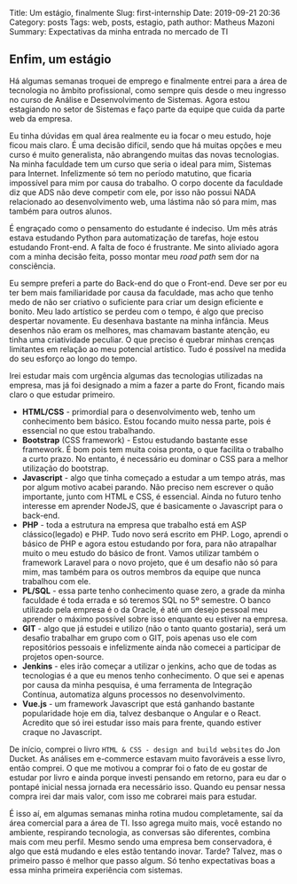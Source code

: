 Title: Um estágio, finalmente
Slug: first-internship
Date: 2019-09-21 20:36
Category: posts
Tags: web, posts, estagio, path
author: Matheus Mazoni
Summary: Expectativas da minha entrada no mercado de TI


## Enfim, um estágio
  
Há algumas semanas troquei de emprego e finalmente entrei para a área de tecnologia no âmbito profissional, como sempre quis desde o meu ingresso no curso de Análise e Desenvolvimento de Sistemas. Agora estou estagiando no setor de Sistemas e faço parte da equipe que cuida da parte web da empresa. 

Eu tinha dúvidas em qual área realmente eu ia focar o meu estudo, hoje ficou mais claro. É uma decisão difícil, sendo que há muitas opções e meu curso é muito generalista, não abrangendo muitas das novas tecnologias. Na minha faculdade tem um curso que seria o ideal para mim, Sistemas para Internet. Infelizmente só tem no período matutino, que ficaria impossível para mim por causa do trabalho. O corpo docente da faculdade diz que ADS não deve competir com ele, por isso não possui NADA relacionado ao desenvolvimento web, uma lástima não só para mim, mas também para outros alunos.  

É engraçado como o pensamento do estudante é indeciso. Um mês atrás estava estudando Python para automatização de tarefas, hoje estou estudando Front-end. A falta de foco é frustrante. Me sinto aliviado agora com a minha decisão feita, posso montar meu *road path* sem dor na consciência. 

Eu sempre preferi a parte do Back-end do que o Front-end. Deve ser por eu ter bem mais familiaridade por causa da faculdade, mas acho que tenho medo de não ser criativo o suficiente para criar um design eficiente e bonito. Meu lado artístico se perdeu com o tempo, é algo que preciso despertar novamente. Eu desenhava bastante na minha infância. Meus desenhos não eram os melhores, mas chamavam bastante atenção, eu tinha uma criatividade peculiar. O que preciso é quebrar minhas crenças limitantes em relação ao meu potencial artístico. Tudo é possível na medida do seu esforço ao longo do tempo.  

Irei estudar mais com urgência algumas das tecnologias utilizadas na empresa, mas já foi designado a mim a fazer a parte do Front, ficando mais claro o que estudar primeiro.

* **HTML/CSS** - primordial para o desenvolvimento web, tenho um conhecimento bem básico. Estou focando muito nessa parte, pois é essencial no que estou trabalhando.
* **Bootstrap** (CSS framework) - Estou estudando bastante esse framework. É bom pois tem muita coisa pronta, o que facilita o trabalho a curto prazo. No entanto, é necessário eu dominar o CSS para a melhor utilização do bootstrap.
* **Javascript** - algo que tinha começado a estudar a um tempo atrás, mas por algum motivo acabei parando. Não preciso nem escrever o quão importante, junto com HTML e CSS, é essencial. Ainda no futuro tenho interesse em aprender NodeJS, que é basicamente o Javascript para o back-end.
* **PHP** - toda a estrutura na empresa que trabalho está em ASP clássico(legado) e PHP. Tudo novo será escrito em PHP. Logo, aprendi o básico de PHP e agora estou estudando por fora, para não atrapalhar muito o meu estudo do básico de front. Vamos utilizar também o framework Laravel para o novo projeto, que é um desafio não só para mim, mas também para os outros membros da equipe que nunca trabalhou com ele.
* **PL/SQL** - essa parte tenho conhecimento quase zero, a grade da minha faculdade é toda errada e só teremos SQL no 5º semestre. O banco utilizado pela empresa é o da Oracle, é até um desejo pessoal meu aprender o máximo possível sobre isso enquanto eu estiver na empresa.
* **GIT** - algo que já estudei e utilizo (não o tanto quanto gostaria), será um desafio trabalhar em grupo com o GIT, pois apenas uso ele com repositórios pessoais e infelizmente ainda não comecei a participar de projetos open-source.
* **Jenkins** - eles irão começar a utilizar o jenkins, acho que de todas as tecnologias é a que eu menos tenho conhecimento. O que sei e apenas por causa da minha pesquisa, é uma ferramenta de Integração Contínua, automatiza alguns processos no desenvolvimento.
* **Vue.js** - um framework Javascript que está ganhando bastante popularidade hoje em dia, talvez desbanque o Angular e o React. Acredito que só irei estudar isso mais para frente, quando estiver craque no Javascript.

De início, comprei o livro `HTML & CSS - design and build websites` do Jon Ducket. As análises em e-commerce estavam muito favoráveis a esse livro, então comprei. O que me motivou a comprar foi o fato de eu gostar de estudar por livro e ainda porque investi pensando em retorno, para eu dar o pontapé inicial nessa jornada era necessário isso. Quando eu pensar nessa compra irei dar mais valor, com isso me cobrarei mais para estudar.

É isso aí, em algumas semanas minha rotina mudou completamente, saí da área comercial para a área de TI. Isso agrega muito mais, você estando no ambiente, respirando tecnologia, as conversas são diferentes, combina mais com meu perfil. Mesmo sendo uma empresa bem conservadora, é algo que está mudando e eles estão tentando inovar. Tarde? Talvez, mas o primeiro passo é melhor que passo algum. Só tenho expectativas boas a essa minha primeira experiência com sistemas.